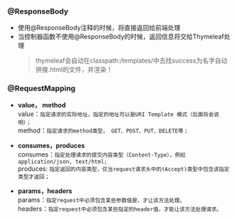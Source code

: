 ### @ResponseBody
  + 使用@ResponseBody注释的时候，将直接返回给前端处理
  + 当控制器函数不使用@ResponseBody的时候，返回信息将交给Thymeleaf处理
    > thymeleaf会自动在classpath:/templates/中去找success为名字自动拼接.html的文件，并渲染！

### @RequestMapping
  + **value， method**<br>
      value：`指定请求的实际地址，指定的地址可以是URI Template 模式（后面将会说明）；`<br>
      method：`指定请求的method类型， GET、POST、PUT、DELETE等；`

  + **consumes，produces**<br>
      consumes：`指定处理请求的提交内容类型（Content-Type），例如application/json, text/html;`<br>
      produces: `指定返回的内容类型，仅当request请求头中的(Accept)类型中包含该指定类型才返回；`

  + **params，headers**<br>
      params：`指定request中必须包含某些参数值是，才让该方法处理。`<br>
      headers：`指定request中必须包含某些指定的header值，才能让该方法处理请求。`
